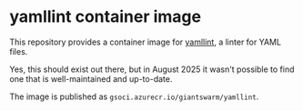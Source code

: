 # yamllint container image

This repository provides a container image for [yamllint](https://github.com/adrienverge/yamllint), a linter for YAML files.

Yes, this should exist out there, but in August 2025 it wasn't possible to find one that is well-maintained and up-to-date.

The image is published as `gsoci.azurecr.io/giantswarm/yamllint`.
